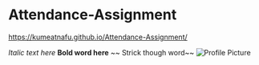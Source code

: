 # Attendance-Assignment

https://kumeatnafu.github.io/Attendance-Assignment/

_Italic text here_ 
**Bold word here**
~~ Strick though word~~
![Profile Picture](https://assets.paperroll.com/Images/ASP5849.jpg)